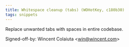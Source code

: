 ```yaml
---
title: Whitespace cleanup (tabs) (WOHotKey, c180b30)
tags: snippets
---
```


Replace unwanted tabs with spaces in entire codebase.

Signed-off-by: Wincent Colaiuta &lt;win@wincent.com&gt;

